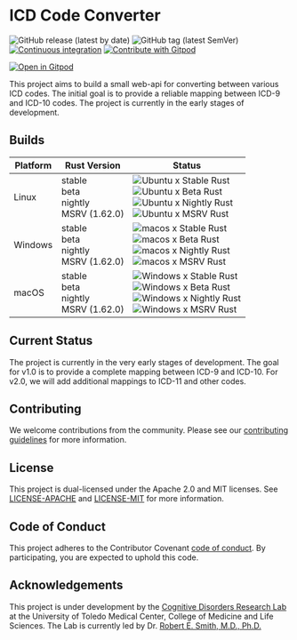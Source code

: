 
# ICD Code Converter

![GitHub release (latest by date)](https://img.shields.io/github/v/release/CogDisResLab/icd-converter)
![GitHub tag (latest SemVer)](https://img.shields.io/github/v/tag/CogDisResLab/icd-converter)
[![Continuous integration](https://github.com/CogDisResLab/icd-converter/actions/workflows/ci.yaml/badge.svg?branch=main&event=push)](https://github.com/CogDisResLab/icd-converter/actions/workflows/ci.yaml)
[![Contribute with Gitpod](https://img.shields.io/badge/Contribute%20with-Gitpod-908a85?logo=gitpod)](https://gitpod.io/#CogDisResLab/icd-converter)


[![Open in Gitpod](https://gitpod.io/button/open-in-gitpod.svg)](https://gitpod.io/#CogDisResLab/icd-converter)

This project aims to build a small web-api for converting between various ICD codes. The initial goal is to provide a reliable mapping between ICD-9 and ICD-10 codes. The project is currently in the early stages of development.

## Builds

| Platform | Rust Version |Status |
| -------- | ------ | ------ |
| Linux    | stable <br/> beta <br/> nightly <br/> MSRV (1.62.0) | ![Ubuntu x Stable Rust](https://img.shields.io/endpoint?url=https://gist.githubusercontent.com/CogDisResLab/6e694db1d6b96980c71ea0f13611d6c4/raw/ubuntu-stable.json) <br/> ![Ubuntu x Beta Rust](https://img.shields.io/endpoint?url=https://gist.githubusercontent.com/CogDisResLab/6e694db1d6b96980c71ea0f13611d6c4/raw/ubuntu-beta.json) <br/> ![Ubuntu x Nightly Rust](https://img.shields.io/endpoint?url=https://gist.githubusercontent.com/CogDisResLab/6e694db1d6b96980c71ea0f13611d6c4/raw/ubuntu-nightly.json) <br/> ![Ubuntu x MSRV Rust](https://img.shields.io/endpoint?url=https://gist.githubusercontent.com/CogDisResLab/6e694db1d6b96980c71ea0f13611d6c4/raw/ubuntu-msrv.json) |
| Windows  | stable <br/> beta <br/> nightly <br/> MSRV (1.62.0) | ![macos x Stable Rust](https://img.shields.io/endpoint?url=https://gist.githubusercontent.com/CogDisResLab/6e694db1d6b96980c71ea0f13611d6c4/raw/windows-stable.json) <br/> ![macos x Beta Rust](https://img.shields.io/endpoint?url=https://gist.githubusercontent.com/CogDisResLab/6e694db1d6b96980c71ea0f13611d6c4/raw/windows-beta.json) <br/> ![macos x Nightly Rust](https://img.shields.io/endpoint?url=https://gist.githubusercontent.com/CogDisResLab/6e694db1d6b96980c71ea0f13611d6c4/raw/windows-nightly.json) <br/> ![macos x MSRV Rust](https://img.shields.io/endpoint?url=https://gist.githubusercontent.com/CogDisResLab/6e694db1d6b96980c71ea0f13611d6c4/raw/windows-msrv.json) |
| macOS    | stable <br/> beta <br/> nightly <br/> MSRV (1.62.0) | ![Windows x Stable Rust](https://img.shields.io/endpoint?url=https://gist.githubusercontent.com/CogDisResLab/6e694db1d6b96980c71ea0f13611d6c4/raw/macos-stable.json) <br/> ![Windows x Beta Rust](https://img.shields.io/endpoint?url=https://gist.githubusercontent.com/CogDisResLab/6e694db1d6b96980c71ea0f13611d6c4/raw/macos-beta.json) <br/> ![Windows x Nightly Rust](https://img.shields.io/endpoint?url=https://gist.githubusercontent.com/CogDisResLab/6e694db1d6b96980c71ea0f13611d6c4/raw/macos-nightly.json) <br/> ![Windows x MSRV Rust](https://img.shields.io/endpoint?url=https://gist.githubusercontent.com/CogDisResLab/6e694db1d6b96980c71ea0f13611d6c4/raw/macos-msrv.json) |

## Current Status

The project is currently in the very early stages of development. The goal for v1.0 is to provide a complete mapping between ICD-9 and ICD-10. For v2.0, we will add additional mappings to ICD-11 and other codes.

## Contributing

We welcome contributions from the community. Please see our [contributing guidelines](CONTRIBUTING.md) for more information.

## License

This project is dual-licensed under the Apache 2.0 and MIT licenses. See [LICENSE-APACHE](LICENSE-APACHE) and [LICENSE-MIT](LICENSE-MIT) for more information.

## Code of Conduct

This project adheres to the Contributor Covenant [code of conduct](CODE_OF_CONDUCT.md). By participating, you are expected to uphold this code.

## Acknowledgements

This project is under development by the [Cognitive Disorders Research Lab](https://cogdisreslab.org) at the University of Toledo Medical Center, College of Medicine and Life Sciences. The Lab is currently led by Dr. [Robert E. Smith, M.D., Ph.D.](https://www.utoledo.edu/med/depts/neurosciences/smith.html)
